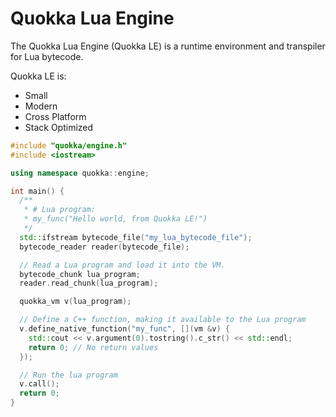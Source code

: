 Quokka Lua Engine
====

The Quokka Lua Engine (Quokka LE) is a runtime environment and transpiler for Lua bytecode.  

Quokka LE is:
- Small
- Modern
- Cross Platform
- Stack Optimized

```cpp
#include "quokka/engine.h"
#include <iostream>

using namespace quokka::engine;

int main() {
  /**
   * # Lua program: 
   * my_func("Hello world, from Quokka LE!")
   */
  std::ifstream bytecode_file("my_lua_bytecode_file");
  bytecode_reader reader(bytecode_file);

  // Read a Lua program and load it into the VM.
  bytecode_chunk lua_program;
  reader.read_chunk(lua_program);

  quokka_vm v(lua_program);

  // Define a C++ function, making it available to the Lua program
  v.define_native_function("my_func", [](vm &v) {
    std::cout << v.argument(0).tostring().c_str() << std::endl;
    return 0; // No return values
  });

  // Run the lua program
  v.call();
  return 0;
}
```